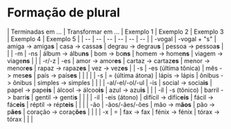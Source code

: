 # Formação de plural

| Terminadas em ... | Transformar em ... | Exemplo 1 | Exemplo 2 | Exemplo 3 | Exemplo 4 | Exemplo 5 |
| -- | -- | -- | -- | -- | -- |
| -vogal          | -vogal + "s"         | amiga -> amiga**s**     | casa -> cassa**s**     | degrau -> degrau**s**   | pessoa -> pessoa**s** | |
| -m              | -ns                  | álbum -> álbu**ns**     | bom -> bo**ns**        | homem -> home**ns**     | viagem -> viage**ns** | |
| -r/-z           | -es                  | amor -> amor**es**      | cartaz -> cartaz**es** | menor -> menor**es**    | rapaz -> rapaz**es**  | vez -> vez**es** |
| -s              | -es (última tônica)  | mês -> mes**es**        | país -> país**es**     | | | |
| -s              | = (última átona)     | lápis -> lápis          | ônibus -> ônibus       | simples -> simples      | | |
| -al/-el/-ol/-ul | -is                  | social -> socia**is**   | papel -> pape**is**    | álcool -> álcoo**is**   | azul -> azu**is** | |
| -il             | -s (tônico)          | barril -> barri**s**    | gentil -> genti**s**   | | |
| -il             | -eis (átono)         | difícil -> difíc**eis** | fácil -> fác**eis**    | réptil -> répt**eis**   | | |
| -ão             | -ãos/-ães/-ões       | mão -> m**ãos**         | pão -> p**ães**        | coração -> coraç**ões** | | |
| -x              | =                    | fax -> fax              | fénix -> fénix         | tórax -> tórax          | | |
